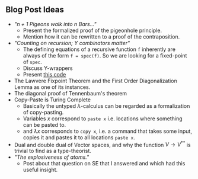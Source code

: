 ## Blog Post Ideas

- *"$n + 1$ Pigeons walk into $n$ Bars..."*
  - Present the formalized proof of the pigeonhole principle.
  - Mention how it can be rewritten to a proof of the contraposition.
- *"Counting on recursion; Y combinators matter"*
  - The defining equations of a recursive function `f` inherently are always of the form `f = spec(f)`. So we are looking for a fixed-point of `spec`. 
  - Discuss Y-wrappers
  - Present [this code](https://gist.github.com/HermesMarc/fd4017e1da99328d616cb6f068d1f6d0)
- The Lawvere Fixpoint Theorem and the First Order Diagonalization Lemma as one of its instances.
- The diagonal proof of Tennenbaum's theorem
- Copy-Paste is Turing Complete
  - Basically the untyped $\lambda$-calculus can be regarded as a formalization of copy-pasting.
  - Variables $x$ correspond to `paste x` i.e. locations where something can be pasted to.
  - and $\lambda x$ corresponds to `copy x`, i.e. a command that takes some input, copies it and pastes it to all locations `paste x`.
- Dual and double dual of Vector spaces, and why the function $V \to V^{\ast \ast}$ is trivial to find as a type-theorist.
- *"The explosiveness of atoms."*
  - Post about that question on SE that I answered and which had this useful insight.